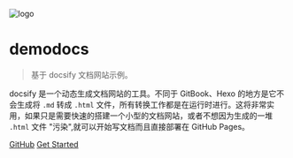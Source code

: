 ![logo](https://user-images.githubusercontent.com/19553554/34926690-2bac6002-f9ec-11e7-8b30-aceef8a814e3.png)

# demodocs

> 基于 docsify 文档网站示例。

docsify 是一个动态生成文档网站的工具。不同于 GitBook、Hexo 的地方是它不会生成将 `.md` 转成 `.html` 文件，所有转换工作都是在运行时进行。这将非常实用，如果只是需要快速的搭建一个小型的文档网站，或者不想因为生成的一堆 `.html` 文件 "污染",就可以开始写文档而且直接部署在 GitHub Pages。

[GitHub](https://github.com/pyecharts/pyecharts/)
[Get Started](zh-cn/doc_prepare)
